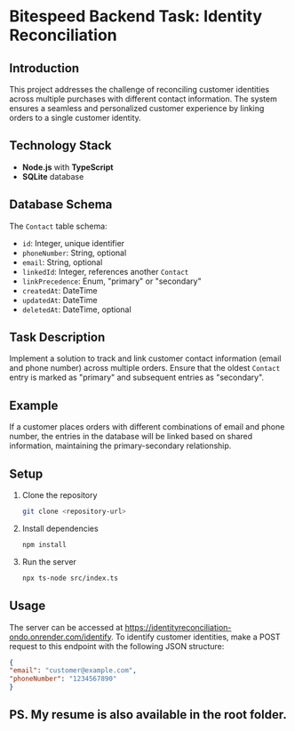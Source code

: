 # Bitespeed Backend Task: Identity Reconciliation

## Introduction
This project addresses the challenge of reconciling customer identities across multiple purchases with different contact information. The system ensures a seamless and personalized customer experience by linking orders to a single customer identity.

## Technology Stack
- **Node.js** with **TypeScript**
- **SQLite** database

## Database Schema
The `Contact` table schema:
- `id`: Integer, unique identifier
- `phoneNumber`: String, optional
- `email`: String, optional
- `linkedId`: Integer, references another `Contact`
- `linkPrecedence`: Enum, "primary" or "secondary"
- `createdAt`: DateTime
- `updatedAt`: DateTime
- `deletedAt`: DateTime, optional

## Task Description
Implement a solution to track and link customer contact information (email and phone number) across multiple orders. Ensure that the oldest `Contact` entry is marked as "primary" and subsequent entries as "secondary".

## Example
If a customer places orders with different combinations of email and phone number, the entries in the database will be linked based on shared information, maintaining the primary-secondary relationship.

## Setup
1. Clone the repository
   ```sh
   git clone <repository-url>
   ```
2. Install dependencies
   ```sh
   npm install
   ```
3. Run the server
   ```sh
   npx ts-node src/index.ts
   ```
## Usage
The server can be accessed at https://identityreconciliation-ondo.onrender.com/identify. To identify customer identities, make a POST request to this endpoint with the following JSON structure:
  ```json
  {
  "email": "customer@example.com",
  "phoneNumber": "1234567890"
  }
  ```
## PS. My resume is also available in the root folder.
